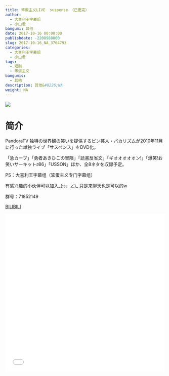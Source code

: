```yaml
---
title: 笨蛋主义LIVE  suspense （已更完）
author: 
  - 大喜利王字幕组
  - 小山君
bangumi: 其他
date: 2017-10-16 00:00:00
publishdate: -2208988800
slug: 2017-10-16_NA_3764793
categories: 
  - 大喜利王字幕组
  - 小山君
tags: 
  - 短剧
  - 笨蛋主义
bangumis: 
  - 其他
description: 其他&#8226;NA
weight: NA
---
```


![](https://i.imgur.com/QeWApIV.jpg)

# 简介  
PandoraTV 独特の世界観の笑いを提供するピン芸人・バカリズムが2010年11月に行った単独ライブ「サスペンス」をDVD化。


「急カーブ」「勇者あきひこの冒険」「読書反省文」「ギオオオオオン!」「爆笑!お笑いサーキット♯86」「USSON」ほか、全8ネタを収録予定。


PS：大喜利王字幕组（笨蛋主义专门字幕组） 


有感兴趣的小伙伴可以加入_(:з」∠)_  只是来聊天也是可以的w


群号：71852149




  [BILIBILI](https://www.bilibili.com/video/av3764793/)


  <iframe src="//www.bilibili.com/html/html5player.html?cid=6041582&aid=3764793" width="100%" height="500" frameborder="0" allowfullscreen="allowfullscreen"></iframe>
